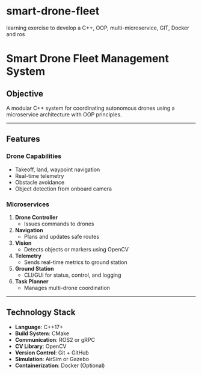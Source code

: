 # smart-drone-fleet
learning exercise to develop a C++,  OOP, multi-microservice, GIT, Docker and ros


# Smart Drone Fleet Management System

## Objective
A modular C++ system for coordinating autonomous drones using a microservice architecture with OOP principles.

---

## Features

### Drone Capabilities
- Takeoff, land, waypoint navigation
- Real-time telemetry
- Obstacle avoidance
- Object detection from onboard camera

### Microservices
1. **Drone Controller**
   - Issues commands to drones
2. **Navigation**
   - Plans and updates safe routes
3. **Vision**
   - Detects objects or markers using OpenCV
4. **Telemetry**
   - Sends real-time metrics to ground station
5. **Ground Station**
   - CLI/GUI for status, control, and logging
6. **Task Planner**
   - Manages multi-drone coordination

---

## Technology Stack
- **Language**: C++17+
- **Build System**: CMake
- **Communication**: ROS2 or gRPC
- **CV Library**: OpenCV
- **Version Control**: Git + GitHub
- **Simulation**: AirSim or Gazebo
- **Containerization**: Docker (Optional)
